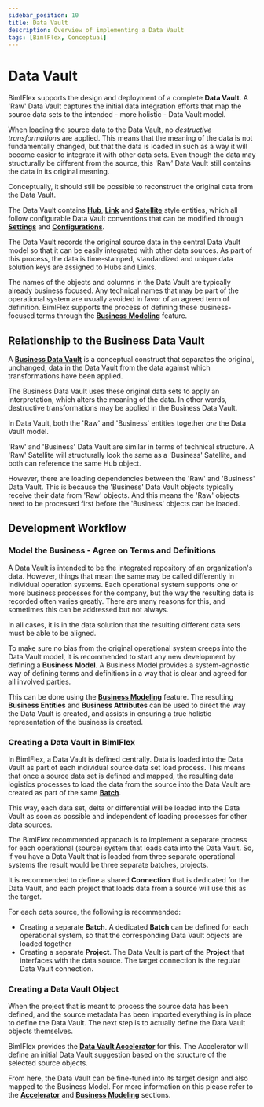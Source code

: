 ```yaml
---
sidebar_position: 10
title: Data Vault
description: Overview of implementing a Data Vault
tags: [BimlFlex, Conceptual]
---
```

# Data Vault

BimlFlex supports the design and deployment of a complete **Data Vault**. A 'Raw' Data Vault captures the initial data integration efforts that map the source data sets to the intended - more holistic - Data Vault model.

When loading the source data to the Data Vault, no *destructive transformations* are applied. This means that the meaning of the data is not fundamentally changed, but that the data is loaded in such as a way it will become easier to integrate it with other data sets. Even though the data may structurally be different from the source, this 'Raw' Data Vault still contains the data in its original meaning.

Conceptually, it should still be possible to reconstruct the original data from the Data Vault.

The Data Vault contains [**Hub**](./data-vault-concept-hub), [**Link**](./data-vault-concept-link) and [**Satellite**](./data-vault-concept-satellite) style entities, which all follow configurable Data Vault conventions that can be modified through [**Settings**](../metadata-editors/setting-editor) and [**Configurations**](../metadata-editors/configuration-editor).

The Data Vault records the original source data in the central Data Vault model so that it can be easily integrated with other data sources. As part of this process, the data is time-stamped, standardized and unique data solution keys are assigned to Hubs and Links.

The names of the objects and columns in the Data Vault are typically already business focused. Any technical names that may be part of the operational system are usually avoided in favor of an agreed term of definition. BimlFlex supports the process of defining these business-focused terms through the [**Business Modeling**](../metadata-editors/business-modeling) feature.

## Relationship to the Business Data Vault

A [**Business Data Vault**](./data-vault-business-data-vault) is a conceptual construct that separates the original, unchanged, data in the Data Vault from the data against which transformations have been applied.

The Business Data Vault uses these original data sets to apply an interpretation, which alters the meaning of the data. In other words, destructive transformations may be applied in the Business Data Vault.

In Data Vault, both the 'Raw' and 'Business' entities together _are_ the Data Vault model.

'Raw' and 'Business' Data Vault are similar in terms of technical structure. A 'Raw' Satellite will structurally look the same as a 'Business' Satellite, and both can reference the same Hub object.

However, there are loading dependencies between the 'Raw' and 'Business' Data Vault. This is because the 'Business' Data Vault objects typically receive their data from 'Raw' objects. And this means the 'Raw' objects need to be processed first before the 'Business' objects can be loaded.

## Development Workflow

### Model the Business - Agree on Terms and Definitions

A Data Vault is intended to be the integrated repository of an organization's data. However, things that mean the same may be called differently in individual operation systems. Each operational system supports one or more business processes for the company, but the way the resulting data is recorded often varies greatly. There are many reasons for this, and sometimes this can be addressed but not always.

In all cases, it is in the data solution that the resulting different data sets must be able to be aligned.

To make sure no bias from the original operational system creeps into the Data Vault model, it is recommended to start any new development by defining a **Business Model**. A Business Model provides a system-agnostic way of defining terms and definitions in a way that is clear and agreed for all involved parties.

 This can be done using the [**Business Modeling**](../metadata-editors/business-modeling) feature. The resulting  **Business Entities** and **Business Attributes** can be used to direct the way the Data Vault is created, and assists in ensuring a true holistic representation of the business is created.

### Creating a Data Vault in BimlFlex

In BimlFlex, a Data Vault is defined centrally. Data is loaded into the Data Vault as part of each individual source data set load process. This means that once a source data set is defined and mapped, the resulting data logistics processes to load the data from the source into the Data Vault are created as part of the same [**Batch**](../metadata-editors/batches).

This way, each data set, delta or differential will be loaded into the Data Vault as soon as possible and independent of loading processes for other data sources.

The BimlFlex recommended approach is to implement a separate process for each operational (source) system that loads data into the Data Vault. So, if you have a Data Vault that is loaded from three separate operational systems the result would be three separate batches, projects.

It is recommended to define a shared **Connection** that is dedicated for the Data Vault, and each project that loads data from a source will use this as the target.

For each data source, the following is recommended:

* Creating a separate **Batch**. A dedicated **Batch** can be defined for each operational system, so that the corresponding Data Vault objects are loaded together
* Creating a separate **Project**. The Data Vault is part of the **Project** that interfaces with the data source. The target connection is the regular Data Vault connection.

### Creating a Data Vault Object

When the project that is meant to process the source data has been defined, and the source metadata has been imported everything is in place to define the Data Vault. The next step is to actually define the Data Vault objects themselves.

BimlFlex provides the [**Data Vault Accelerator**](../metadata-editors/accelerator) for this. The Accelerator will define an initial Data Vault suggestion based on the structure of the selected source objects.

From here, the Data Vault can be fine-tuned into its target design and also mapped to the Business Model. For more information on this please refer to the [**Accelerator**](../metadata-editors/accelerator) and [**Business Modeling**](../metadata-editors/business-modeling) sections.
